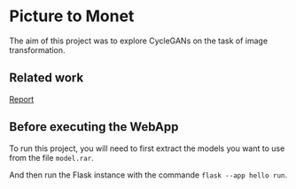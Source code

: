 
# Picture to Monet

The aim of this project was to explore CycleGANs on the task of image transformation. 

## Related work

[Report](https://github.com/Owe1n/ImageToMonet/blob/master/ReportOnImageToMonet.pdf)


## Before executing the WebApp

To run this project, you will need to first extract the models you want to use from the file `model.rar`.

And then run the Flask instance with the commande `flask --app hello run`. 
